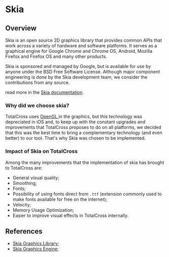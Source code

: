 # Skia

## Overview

Skia is an open source 2D graphics library that provides common APIs that work across a variety of hardware and software platforms. It serves as a graphical engine for Google Chrome and Chrome OS, Android, Mozilla Firefox and Firefox OS and many other products.

Skia is sponsored and managed by Google, but is available for use by anyone under the BSD Free Software License. Although major component engineering is done by the Skia development team, we consider the contributions from any source.

read more in the [Skia documentation](https://skia.org/).

### Why did we choose skia?

TotalCross uses [OpenGL ](https://learn.totalcross.com/opengl)in the graphics, but this technology was depreciated in iOS and, to keep up with the constant upgrades and improvements that TotalCross proposes to do on all platforms, we decided that this was the best time to bring a complementary technology \(and even better\) to our tool. That's why Skia was chosen to be implemented.

### Impact of Skia on TotalCross

Among the many improvements that the implementation of skia has brought to TotalCross are: 

* General visual quality;
* Smoothing; 
* Fonts;
* Possibility of using fonts direct from `.ttf` \(extension commonly used to make fonts available for free on the internet\); 
* Velocity; 
* Memory Usage Optimization; 
* Easier to improve visual effects in TotalCross internally.

## References

* [Skia Graphics Library](https://skia.org/);
* [Skia Graphics Engine](https://en.m.wikipedia.org/wiki/Skia_Graphics_Engine);



